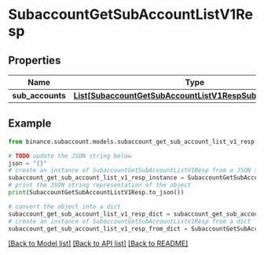 # SubaccountGetSubAccountListV1Resp


## Properties

Name | Type | Description | Notes
------------ | ------------- | ------------- | -------------
**sub_accounts** | [**List[SubaccountGetSubAccountListV1RespSubAccountsInner]**](SubaccountGetSubAccountListV1RespSubAccountsInner.md) |  | [optional] 

## Example

```python
from binance.subaccount.models.subaccount_get_sub_account_list_v1_resp import SubaccountGetSubAccountListV1Resp

# TODO update the JSON string below
json = "{}"
# create an instance of SubaccountGetSubAccountListV1Resp from a JSON string
subaccount_get_sub_account_list_v1_resp_instance = SubaccountGetSubAccountListV1Resp.from_json(json)
# print the JSON string representation of the object
print(SubaccountGetSubAccountListV1Resp.to_json())

# convert the object into a dict
subaccount_get_sub_account_list_v1_resp_dict = subaccount_get_sub_account_list_v1_resp_instance.to_dict()
# create an instance of SubaccountGetSubAccountListV1Resp from a dict
subaccount_get_sub_account_list_v1_resp_from_dict = SubaccountGetSubAccountListV1Resp.from_dict(subaccount_get_sub_account_list_v1_resp_dict)
```
[[Back to Model list]](../README.md#documentation-for-models) [[Back to API list]](../README.md#documentation-for-api-endpoints) [[Back to README]](../README.md)


